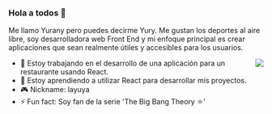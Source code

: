 ### Hola a todos 🌝

Me llamo Yurany pero puedes decirme Yury. Me gustan los deportes al aire libre, soy desarrolladora web Front End y mi enfoque principal es crear aplicaciones que sean realmente útiles y accesibles para los usuarios. 

<img src="https://user-images.githubusercontent.com/84849768/138273161-ae42929e-985f-4882-b077-5d225f94edaa.png" align="right"></img>

- 🌮 Estoy trabajando en el desarrollo de una aplicación para un restaurante usando React.
- 👾 Estoy aprendiendo a utilizar React para desarrollar mis proyectos.
- 🎮 Nickname: layuya 
- ⚡ Fun fact: Soy fan de la serie 'The Big Bang Theory ⚛' 
